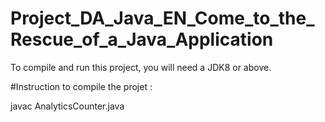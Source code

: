 # Project_DA_Java_EN_Come_to_the_Rescue_of_a_Java_Application

To compile and run this project, you will need a JDK8 or above. 

#Instruction to compile the projet : 

javac AnalyticsCounter.java
